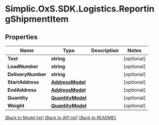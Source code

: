 # Simplic.OxS.SDK.Logistics.ReportingShipmentItem

## Properties

Name | Type | Description | Notes
------------ | ------------- | ------------- | -------------
**Text** | **string** |  | [optional] 
**LoadNumber** | **string** |  | [optional] 
**DeliveryNumber** | **string** |  | [optional] 
**StartAddress** | [**AddressModel**](AddressModel.md) |  | [optional] 
**EndAddress** | [**AddressModel**](AddressModel.md) |  | [optional] 
**Quantity** | [**QuantityModel**](QuantityModel.md) |  | [optional] 
**Weight** | [**QuantityModel**](QuantityModel.md) |  | [optional] 

[[Back to Model list]](../README.md#documentation-for-models) [[Back to API list]](../README.md#documentation-for-api-endpoints) [[Back to README]](../README.md)

